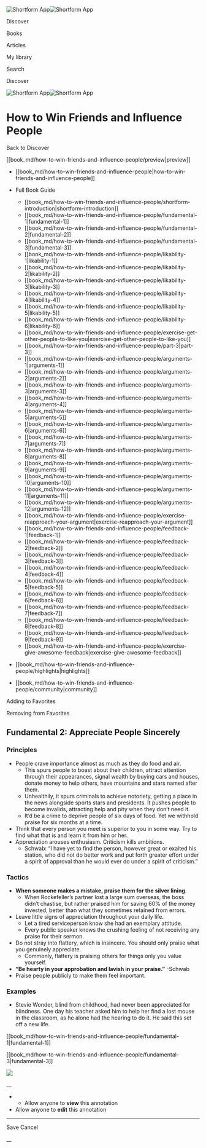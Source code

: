 ![Shortform App](/img/logo.36a2399e.svg)![Shortform App](/img/logo-dark.70c1b072.svg)

Discover

Books

Articles

My library

Search

Discover

![Shortform App](/img/logo.36a2399e.svg)![Shortform App](/img/logo-dark.70c1b072.svg)

# How to Win Friends and Influence People

Back to Discover

[[book_md/how-to-win-friends-and-influence-people/preview|preview]]

  * [[book_md/how-to-win-friends-and-influence-people|how-to-win-friends-and-influence-people]]
  * Full Book Guide

    * [[book_md/how-to-win-friends-and-influence-people/shortform-introduction|shortform-introduction]]
    * [[book_md/how-to-win-friends-and-influence-people/fundamental-1|fundamental-1]]
    * [[book_md/how-to-win-friends-and-influence-people/fundamental-2|fundamental-2]]
    * [[book_md/how-to-win-friends-and-influence-people/fundamental-3|fundamental-3]]
    * [[book_md/how-to-win-friends-and-influence-people/likability-1|likability-1]]
    * [[book_md/how-to-win-friends-and-influence-people/likability-2|likability-2]]
    * [[book_md/how-to-win-friends-and-influence-people/likability-3|likability-3]]
    * [[book_md/how-to-win-friends-and-influence-people/likability-4|likability-4]]
    * [[book_md/how-to-win-friends-and-influence-people/likability-5|likability-5]]
    * [[book_md/how-to-win-friends-and-influence-people/likability-6|likability-6]]
    * [[book_md/how-to-win-friends-and-influence-people/exercise-get-other-people-to-like-you|exercise-get-other-people-to-like-you]]
    * [[book_md/how-to-win-friends-and-influence-people/part-3|part-3]]
    * [[book_md/how-to-win-friends-and-influence-people/arguments-1|arguments-1]]
    * [[book_md/how-to-win-friends-and-influence-people/arguments-2|arguments-2]]
    * [[book_md/how-to-win-friends-and-influence-people/arguments-3|arguments-3]]
    * [[book_md/how-to-win-friends-and-influence-people/arguments-4|arguments-4]]
    * [[book_md/how-to-win-friends-and-influence-people/arguments-5|arguments-5]]
    * [[book_md/how-to-win-friends-and-influence-people/arguments-6|arguments-6]]
    * [[book_md/how-to-win-friends-and-influence-people/arguments-7|arguments-7]]
    * [[book_md/how-to-win-friends-and-influence-people/arguments-8|arguments-8]]
    * [[book_md/how-to-win-friends-and-influence-people/arguments-9|arguments-9]]
    * [[book_md/how-to-win-friends-and-influence-people/arguments-10|arguments-10]]
    * [[book_md/how-to-win-friends-and-influence-people/arguments-11|arguments-11]]
    * [[book_md/how-to-win-friends-and-influence-people/arguments-12|arguments-12]]
    * [[book_md/how-to-win-friends-and-influence-people/exercise-reapproach-your-argument|exercise-reapproach-your-argument]]
    * [[book_md/how-to-win-friends-and-influence-people/feedback-1|feedback-1]]
    * [[book_md/how-to-win-friends-and-influence-people/feedback-2|feedback-2]]
    * [[book_md/how-to-win-friends-and-influence-people/feedback-3|feedback-3]]
    * [[book_md/how-to-win-friends-and-influence-people/feedback-4|feedback-4]]
    * [[book_md/how-to-win-friends-and-influence-people/feedback-5|feedback-5]]
    * [[book_md/how-to-win-friends-and-influence-people/feedback-6|feedback-6]]
    * [[book_md/how-to-win-friends-and-influence-people/feedback-7|feedback-7]]
    * [[book_md/how-to-win-friends-and-influence-people/feedback-8|feedback-8]]
    * [[book_md/how-to-win-friends-and-influence-people/feedback-9|feedback-9]]
    * [[book_md/how-to-win-friends-and-influence-people/exercise-give-awesome-feedback|exercise-give-awesome-feedback]]
  * [[book_md/how-to-win-friends-and-influence-people/highlights|highlights]]
  * [[book_md/how-to-win-friends-and-influence-people/community|community]]



Adding to Favorites 

Removing from Favorites 

## Fundamental 2: Appreciate People Sincerely

### Principles

  * People crave importance almost as much as they do food and air. 
    * This spurs people to boast about their children, attract attention through their appearances, signal wealth by buying cars and houses, donate money to help others, have mountains and stars named after them. 
    * Unhealthily, it spurs criminals to achieve notoriety, getting a place in the news alongside sports stars and presidents. It pushes people to become invalids, attracting help and pity when they don’t need it.
    * It’d be a crime to deprive people of six days of food. Yet we withhold praise for six months at a time.
  * Think that every person you meet is superior to you in some way. Try to find what that is and learn it from him or her.
  * Appreciation arouses enthusiasm. Criticism kills ambitions.
    * Schwab: “I have yet to find the person, however great or exalted his station, who did not do better work and put forth greater effort under a spirit of approval than he would ever do under a spirit of criticism.”



### Tactics

  * **When someone makes a mistake, praise them for the silver lining**.
    * When Rockefeller’s partner lost a large sum overseas, the boss didn’t chastise, but rather praised him for saving 60% of the money invested, better than what they sometimes retained from errors.
  * Leave little signs of appreciation throughout your daily life.
    * Let a tired serviceperson know she had an exemplary attitude.
    * Every public speaker knows the crushing feeling of not receiving any praise for their sermon.
  * Do not stray into flattery, which is insincere. You should only praise what you genuinely appreciate.
    * Commonly, flattery is praising others for things only you value yourself.
  * **“Be hearty in your approbation and lavish in your praise.”** -Schwab
  * Praise people publicly to make them feel important.



### Examples

  * Stevie Wonder, blind from childhood, had never been appreciated for blindness. One day his teacher asked him to help her find a lost mouse in the classroom, as he alone had the hearing to do it. He said this set off a new life.



[[book_md/how-to-win-friends-and-influence-people/fundamental-1|fundamental-1]]

[[book_md/how-to-win-friends-and-influence-people/fundamental-3|fundamental-3]]

![](https://bat.bing.com/action/0?ti=56018282&Ver=2&mid=b929271a-c0dd-4b33-8503-51c814194b77&sid=49fff5b0636c11eeb9c611038afc8668&vid=4a005010636c11ee80c703d4c4a7acd5&vids=0&msclkid=N&pi=0&lg=en-US&sw=800&sh=600&sc=24&nwd=1&tl=Shortform%20%7C%20Book&p=https%3A%2F%2Fwww.shortform.com%2Fapp%2Fbook%2Fhow-to-win-friends-and-influence-people%2Ffundamental-2&r=&lt=309&evt=pageLoad&sv=1&rn=14158)

__

  *   * Allow anyone to **view** this annotation
  * Allow anyone to **edit** this annotation



* * *

Save Cancel

__



